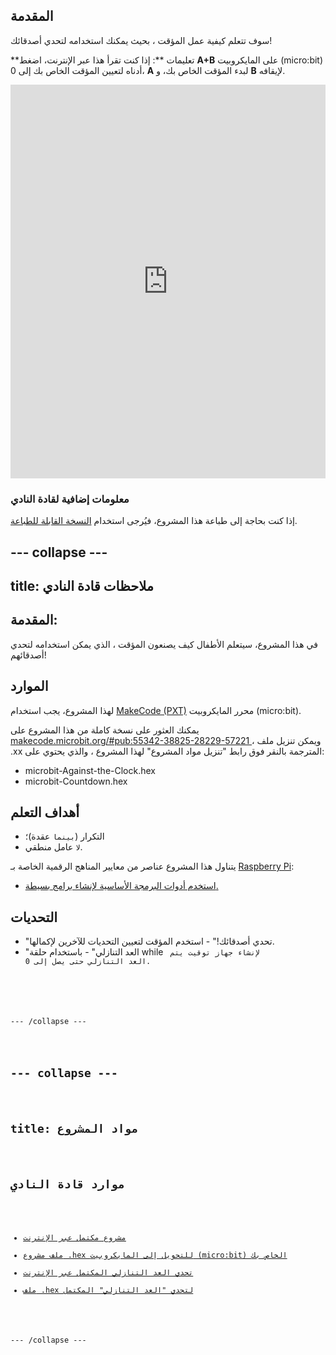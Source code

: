 ## المقدمة

سوف تتعلم كيفية عمل المؤقت ، بحيث يمكنك استخدامه لتحدي أصدقائك!

**تعليمات **: إذا كنت تقرأ هذا عبر الإنترنت، اضغط **A+B** على المايكروبيت (micro:bit) أدناه لتعيين المؤقت الخاص بك إلى 0، **A** لبدء المؤقت الخاص بك، و **B** لإيقافه.

<div style="position:relative;height:0;padding-bottom:125%;overflow:hidden;"><iframe style="position:absolute;top:0;left:0;width:100%;height:100%;" src="https://makecode.microbit.org/---run?id=_iRqcVkfXiffq" allowfullscreen="allowfullscreen" sandbox="allow-popups allow-scripts allow-same-origin" frameborder="0"></iframe></div>

### معلومات إضافية لقادة النادي

إذا كنت بحاجة إلى طباعة هذا المشروع، فيُرجى استخدام [النسخة القابلة للطباعة](https://projects.raspberrypi.org/en/projects/against-the-clock/print).

## \--- collapse \---

## title: ملاحظات قادة النادي

## المقدمة:

في هذا المشروع، سيتعلم الأطفال كيف يصنعون المؤقت ، الذي يمكن استخدامه لتحدي أصدقائهم!

## الموارد

لهذا المشروع، يجب استخدام [MakeCode (PXT)](http://jumpto.cc/pxt-new) محرر المايكروبيت (micro:bit).

يمكنك العثور على نسخة كاملة من هذا المشروع على [ makecode.microbit.org/#pub:55342-38825-28229-57221 ](https://makecode.microbit.org/#pub:55342-38825-28229-57221) ، ويمكن تنزيل ملف .xx المترجمة بالنقر فوق رابط "تنزيل مواد المشروع" لهذا المشروع ، والذي يحتوي على:

* microbit-Against-the-Clock.hex
* microbit-Countdown.hex

## أهداف التعلم

* التكرار (` بينما ` عقدة)؛
* ` لا ` عامل منطقي.

يتناول هذا المشروع عناصر من معايير المناهج الرقمية الخاصة بـ [Raspberry Pi](http://rpf.io/curriculum):

* [استخدم أدوات البرمجة الأساسية لإنشاء برامج بسيطة.](https://www.raspberrypi.org/curriculum/programming/creator)

## التحديات

* "تحدي أصدقائك!" - استخدم المؤقت لتعيين التحديات للآخرين لإكمالها.
* "العد التنازلي" - باستخدام حلقة while <code> لإنشاء جهاز توقيت يتم العد التنازلي حتى يصل إلى 0.</li>
</ul>

<p>--- /collapse ---</p>

<h2>--- collapse ---</h2>

<h2>title: مواد المشروع</h2>

<h2>موارد قادة النادي</h2>

<ul>
<li><a href="https://makecode.microbit.org/#pub:55342-38825-28229-57221">مشروع مكتمل عبر الإنترنت</a></li>
<li><a href="resources/microbit-Against-the-Clock.hex">ملف مشروع .hex للتحويل إلى المايكروبيت (micro:bit) الخاص بك</a></li>
<li><a href="https://makecode.microbit.org/#pub:69636-14914-13941-21768">تحدي العد التنازلي المكتمل عبر الإنترنت</a></li>
<li><a href="resources/microbit-Countdown.hex">ملف .hex لتحدي "العد التنازلي" المكتمل</a></li>
</ul>

<p>--- /collapse ---</p>